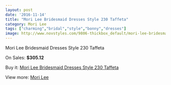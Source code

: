 ```yaml
---
layout: post
date: '2016-11-14'
title: "Mori Lee Bridesmaid Dresses Style 230 Taffeta"
category: Mori Lee
tags: ["charming","bridal","style","bonny","dresses"]
image: http://www.novstyles.com/9806-thickbox_default/mori-lee-bridesmaid-dresses-style-230-taffeta.jpg
---
```

Mori Lee Bridesmaid Dresses Style 230 Taffeta

On Sales: **$305.12**
<a href="https://www.novstyles.com/en/mori-lee/6938-mori-lee-bridesmaid-dresses-style-230-taffeta.html"><amp-img layout="responsive" width="600" height="600" src="//www.novstyles.com/9806-thickbox_default/mori-lee-bridesmaid-dresses-style-230-taffeta.jpg" alt="Mori Lee Bridesmaid Dresses Style 230 Taffeta 0" /></a>

Buy it: [Mori Lee Bridesmaid Dresses Style 230 Taffeta](https://www.novstyles.com/en/mori-lee/6938-mori-lee-bridesmaid-dresses-style-230-taffeta.html "Mori Lee Bridesmaid Dresses Style 230 Taffeta")

View more: [Mori Lee](https://www.novstyles.com/en/47-mori-lee "Mori Lee")